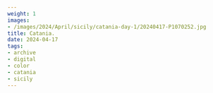 ```yaml
---
weight: 1
images:
- /images/2024/April/sicily/catania-day-1/20240417-P1070252.jpg
title: Catania.
date: 2024-04-17
tags:
- archive
- digital
- color
- catania
- sicily
---
```


